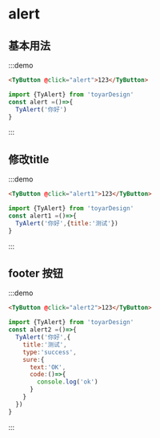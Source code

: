 # alert


## 基本用法

:::demo

```html
<TyButton @click="alert">123</TyButton>

```
```js
import {TyAlert} from 'toyarDesign'
const alert =()=>{
  TyAlert('你好')
}
```
:::


## 修改title

:::demo

```html
<TyButton @click="alert1">123</TyButton>

```
```js
import {TyAlert} from 'toyarDesign'
const alert1 =()=>{
  TyAlert('你好',{title:'测试'})
}
```
:::

## footer 按钮

:::demo

```html
<TyButton @click="alert2">123</TyButton>

```
```js
import {TyAlert} from 'toyarDesign'
const alert2 =()=>{
  TyAlert('你好',{
    title:'测试',
    type:'success',
    sure:{
      text:'OK',
      code:()=>{
        console.log('ok')
      }
    }
  })
}
```
:::

<script setup>
let TyAlert =()=>{}
if(document){
   import('../../../../src/package/index.ts').then(res=>{
     TyAlert =res.TyAlert
   })
}
const alert =()=>{
  TyAlert('你好')
}
const alert1 =()=>{
  TyAlert('你好',{title:'测试',type:'error'})
}

const alert2 =()=>{
  TyAlert('你好',{
    title:'测试',
    type:'success',
    sure:{
      text:'OK',
      code:()=>{
        console.log('ok')
      }
    }
  })
}
  </script>